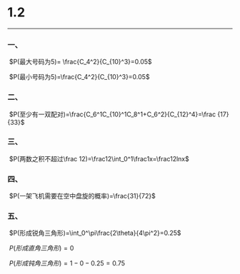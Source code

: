 # 1.2

---

### 一、

​	 $P(最大号码为5)= \frac{C_4^2}{C_{10}^3}=0.05$

​	 $P(最小号码为5)=\frac{C_4^2}{C_{10}^3}=0.05$

### 二、

​	 $P(至少有一双配对)=\frac{C_6^1C_{10}^1C_8^1+C_6^2}{C_{12}^4}=\frac {17}{33}$

### 三、

​	 $P(两数之积不超过\frac 12)=\frac12\int_0^1\frac1x=\frac12lnx$

### 四、

​	 $P(一架飞机需要在空中盘旋的概率)=\frac{31}{72}$

### 五、

​	 $P(形成锐角三角形)=\int_0^\pi\frac{2\theta}{4\pi^2}=0.25$

​	 $P(形成直角三角形)=0$

​	 $P(形成钝角三角形)=1-0-0.25=0.75$

